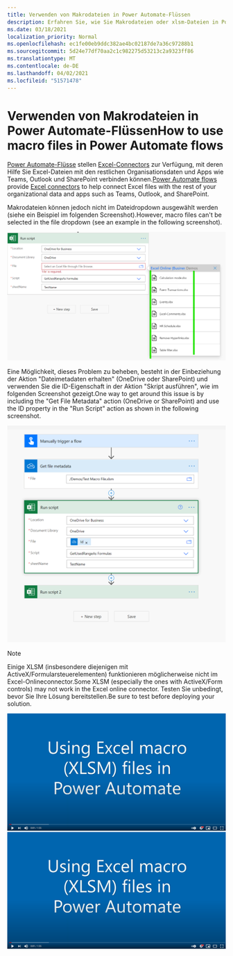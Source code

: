 ```yaml
---
title: Verwenden von Makrodateien in Power Automate-Flüssen
description: Erfahren Sie, wie Sie Makrodateien oder xlsm-Dateien in Power Automate-Flüssen verwenden.
ms.date: 03/18/2021
localization_priority: Normal
ms.openlocfilehash: ec1fe00eb9ddc382ae4bc02187de7a36c97288b1
ms.sourcegitcommit: 5d24e77df70aa2c1c982275d53213c2a9323ff86
ms.translationtype: MT
ms.contentlocale: de-DE
ms.lasthandoff: 04/02/2021
ms.locfileid: "51571478"
---
```

# <a name="how-to-use-macro-files-in-power-automate-flows"></a><span data-ttu-id="e14a3-103">Verwenden von Makrodateien in Power Automate-Flüssen</span><span class="sxs-lookup"><span data-stu-id="e14a3-103">How to use macro files in Power Automate flows</span></span>

<span data-ttu-id="e14a3-104">[Power Automate-Flüsse](https://flow.microsoft.com/) stellen [Excel-Connectors](https://flow.microsoft.com/connectors/shared_excelonlinebusiness/excel-online-business/) zur Verfügung, mit deren Hilfe Sie Excel-Dateien mit den restlichen Organisationsdaten und Apps wie Teams, Outlook und SharePoint verbinden können.</span><span class="sxs-lookup"><span data-stu-id="e14a3-104">[Power Automate flows](https://flow.microsoft.com/) provide [Excel connectors](https://flow.microsoft.com/connectors/shared_excelonlinebusiness/excel-online-business/) to help connect Excel files with the rest of your organizational data and apps such as Teams, Outlook, and SharePoint.</span></span>

<span data-ttu-id="e14a3-105">Makrodateien können jedoch nicht im Dateidropdown ausgewählt werden (siehe ein Beispiel im folgenden Screenshot).</span><span class="sxs-lookup"><span data-stu-id="e14a3-105">However, macro files can't be selected in the file dropdown (see an example in the following screenshot).</span></span>

![Keine xlsm in Ausführen der Skriptaktion](../images/no-xlsm.png)

<span data-ttu-id="e14a3-107">Eine Möglichkeit, dieses Problem zu beheben, besteht in der Einbeziehung der Aktion "Dateimetadaten erhalten" (OneDrive oder SharePoint) und verwenden Sie die ID-Eigenschaft in der Aktion "Skript ausführen", wie im folgenden Screenshot gezeigt.</span><span class="sxs-lookup"><span data-stu-id="e14a3-107">One way to get around this issue is by including the "Get File Metadata" action (OneDrive or SharePoint) and use the ID property in the "Run Script" action as shown in the following screenshot.</span></span>

![xlsm in Ausführen der Skriptaktion](../images/xlsm-in-pa.png)

> [!NOTE]
> <span data-ttu-id="e14a3-109">Einige XLSM (insbesondere diejenigen mit ActiveX/Formularsteuerelementen) funktionieren möglicherweise nicht im Excel-Onlineconnector.</span><span class="sxs-lookup"><span data-stu-id="e14a3-109">Some XLSM (especially the ones with ActiveX/Form controls) may not work in the Excel online connector.</span></span> <span data-ttu-id="e14a3-110">Testen Sie unbedingt, bevor Sie Ihre Lösung bereitstellen.</span><span class="sxs-lookup"><span data-stu-id="e14a3-110">Be sure to test before deploying your solution.</span></span>

<span data-ttu-id="e14a3-111">[![Video zur Verwendung von XLSM in Ausführen der Skriptaktion ansehen](../images/xlsm-vid.png)](https://youtu.be/o-H9BbywJQQ "Video zur Verwendung von XLSM in der Aktion Skript ausführen")</span><span class="sxs-lookup"><span data-stu-id="e14a3-111">[![Watch video about using XLSM in Run Script action](../images/xlsm-vid.png)](https://youtu.be/o-H9BbywJQQ "Video about using XLSM in Run Script action")</span></span>

